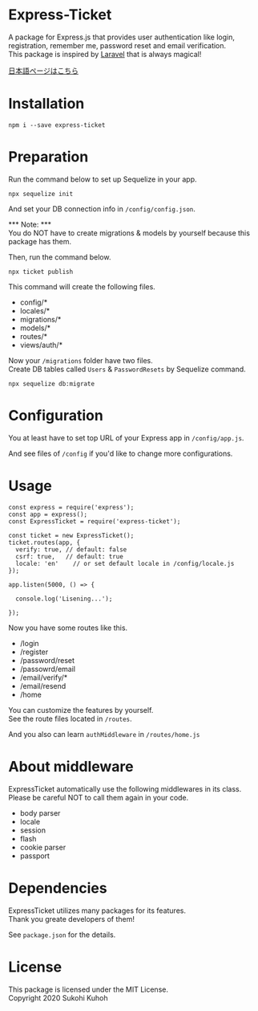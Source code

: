 # Express-Ticket

A package for Express.js that provides user authentication like login, registration, remember me, password reset and email verification.  
This package is inspired by [Laravel](https://laravel.com/) that is always magical!

[日本語ページはこちら](https://blog.capilano-fw.com/?p=5975)

# Installation

    npm i --save express-ticket

# Preparation

Run the command below to set up Sequelize in your app.

    npx sequelize init

And set your DB connection info in `/config/config.json`.

*** Note: ***  
You do NOT have to create migrations & models by yourself because this package has them.

Then, run the command below.

    npx ticket publish

This command will create the following files.

* config/*
* locales/*
* migrations/*
* models/*
* routes/*
* views/auth/*

Now your `/migrations` folder have two files.  
Create DB tables called `Users` & `PasswordResets` by Sequelize command.

    npx sequelize db:migrate

# Configuration

You at least have to set top URL of your Express app in `/config/app.js`.

And see files of `/config` if you'd like to change more configurations.

# Usage

    const express = require('express');
    const app = express();
    const ExpressTicket = require('express-ticket');

    const ticket = new ExpressTicket();
    ticket.routes(app, {
      verify: true, // default: false
      csrf: true,   // default: true
      locale: 'en'    // or set default locale in /config/locale.js
    });

    app.listen(5000, () => {

      console.log('Lisening...');

    });

Now you have some routes like this.

* /login
* /register
* /password/reset
* /passowrd/email
* /email/verify/*
* /email/resend
* /home

You can customize the features by yourself.  
See the route files located in `/routes`.

And you also can learn `authMiddleware` in `/routes/home.js`

# About middleware

ExpressTicket automatically use the following middlewares in its class.  
Please be careful NOT to call them again in your code.

* body parser
* locale
* session
* flash
* cookie parser
* passport

# Dependencies

ExpressTicket utilizes many packages for its features.  
Thank you greate developers of them!  

See `package.json` for the details.

# License

This package is licensed under the MIT License.  
Copyright 2020 Sukohi Kuhoh
